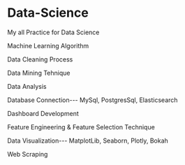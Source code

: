 # Data-Science
My all Practice for Data Science

Machine Learning Algorithm

Data Cleaning Process

Data Mining Tehnique

Data Analysis

Database Connection--- MySql, PostgresSql, Elasticsearch

Dashboard Development

Feature Engineering & Feature Selection Technique

Data Visualization--- MatplotLib, Seaborn, Plotly, Bokah

Web Scraping
